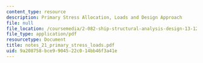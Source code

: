 ```yaml
---
content_type: resource
description: Primary Stress Allocation, Loads and Design Approach
file: null
file_location: /coursemedia/2-082-ship-structural-analysis-design-13-122-spring-2003/9a208758bce9904522c014bb46f3a41e_notes_21_primary_stress_loads.pdf
file_type: application/pdf
resourcetype: Document
title: notes_21_primary_stress_loads.pdf
uid: 9a208758-bce9-9045-22c0-14bb46f3a41e
---
```

